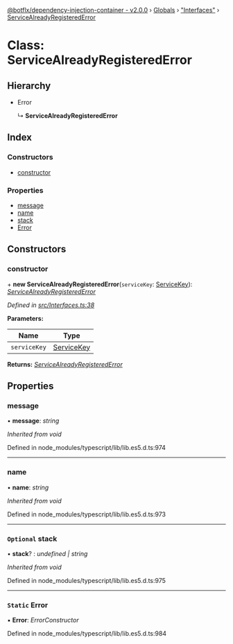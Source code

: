 [@botflx/dependency-injection-container - v2.0.0](../README.md) › [Globals](../globals.md) › ["Interfaces"](../modules/_interfaces_.md) › [ServiceAlreadyRegisteredError](_interfaces_.servicealreadyregisterederror.md)

# Class: ServiceAlreadyRegisteredError

## Hierarchy

* Error

  ↳ **ServiceAlreadyRegisteredError**

## Index

### Constructors

* [constructor](_interfaces_.servicealreadyregisterederror.md#constructor)

### Properties

* [message](_interfaces_.servicealreadyregisterederror.md#message)
* [name](_interfaces_.servicealreadyregisterederror.md#name)
* [stack](_interfaces_.servicealreadyregisterederror.md#optional-stack)
* [Error](_interfaces_.servicealreadyregisterederror.md#static-error)

## Constructors

###  constructor

\+ **new ServiceAlreadyRegisteredError**(`serviceKey`: [ServiceKey](../modules/_interfaces_.md#servicekey)): *[ServiceAlreadyRegisteredError](_interfaces_.servicealreadyregisterederror.md)*

*Defined in [src/Interfaces.ts:38](https://github.com/botflux/dependency-injection-container/blob/bd86576/packages/DIContainer/src/Interfaces.ts#L38)*

**Parameters:**

Name | Type |
------ | ------ |
`serviceKey` | [ServiceKey](../modules/_interfaces_.md#servicekey) |

**Returns:** *[ServiceAlreadyRegisteredError](_interfaces_.servicealreadyregisterederror.md)*

## Properties

###  message

• **message**: *string*

*Inherited from void*

Defined in node_modules/typescript/lib/lib.es5.d.ts:974

___

###  name

• **name**: *string*

*Inherited from void*

Defined in node_modules/typescript/lib/lib.es5.d.ts:973

___

### `Optional` stack

• **stack**? : *undefined | string*

*Inherited from void*

Defined in node_modules/typescript/lib/lib.es5.d.ts:975

___

### `Static` Error

▪ **Error**: *ErrorConstructor*

Defined in node_modules/typescript/lib/lib.es5.d.ts:984
